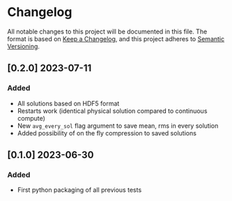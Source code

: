 # Changelog

All notable changes to this project will be documented in this file.
The format is based on [Keep a Changelog](https://keepachangelog.com/en/1.0.0/),
and this project adheres to [Semantic Versioning](https://semver.org/).

## [0.2.0] 2023-07-11

### Added

 - All solutions based on HDF5 format
 - Restarts work (identical physical solution compared to continuous compute)
 - New `avg_every_sol` flag argument to save mean, rms in every solution
 - Added possibility of on the fly compression to saved solutions

## [0.1.0] 2023-06-30

### Added

 - First python packaging of all previous tests
